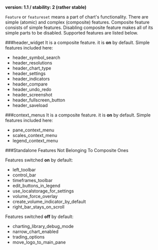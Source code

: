 **version: 1.1 / stability: 2 (rather stable)**

`Feature` or `featureset` means a part of chart's functionality. There are simple (atomic) and complex (composite) features. Composite feature consists of simple features. Disabling composite feature makes all of its simple parts to be disabled. Supported features are listed below.

###header_widget
It is a composite feature. it is **on** by default. Simple features included here:

* header_symbol_search
* header_resolutions
* header_chart_type
* header_settings
* header_indicators
* header_compare
* header_undo_redo
* header_screenshot
* header_fullscreen_button
* header_saveload

###context_menus
It is a composite feature. it is **on** by default. Simple features included here:
* pane_context_menu
* scales_context_menu
* legend_context_menu

###Standalone Features Not Belonging To Composite Ones

Features switched **on** by default:

* left_toolbar
* control_bar
* timeframes_toolbar
* edit_buttons_in_legend
* use_localstorage_for_settings
* volume_force_overlay
* create_volume_indicator_by_default
* right_bar_stays_on_scroll

Features switched **off** by default:

* charting_library_debug_mode
* narrow_chart_enabled
* trading_options
* move_logo_to_main_pane
